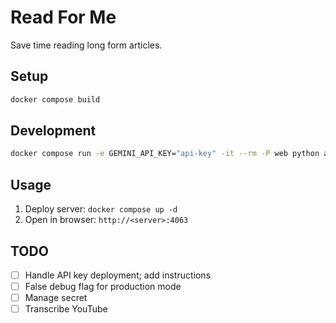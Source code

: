 # Read For Me

Save time reading long form articles.

## Setup

```bash
docker compose build
```

## Development

```bash
docker compose run -e GEMINI_API_KEY="api-key" -it --rm -P web python app.py
```

## Usage

1. Deploy server: `docker compose up -d`
2. Open in browser: `http://<server>:4063`


## TODO

- [ ] Handle API key deployment; add instructions
- [ ] False debug flag for production mode
- [ ] Manage secret
- [ ] Transcribe YouTube
